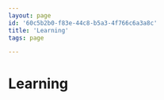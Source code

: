 ```yaml
---
layout: page
id: '60c5b2b0-f83e-44c8-b5a3-4f766c6a3a8c'
title: 'Learning'
tags: page

---
```

  
# Learning

<div class="space-y-2">

</div>
